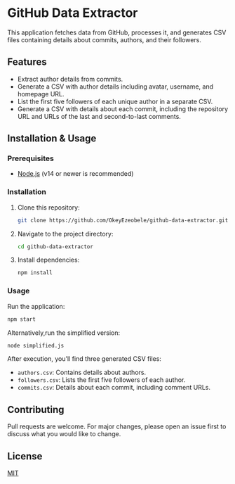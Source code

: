 # GitHub Data Extractor

This application fetches data from GitHub, processes it, and generates CSV files containing details about commits, authors, and their followers.

## Features

- Extract author details from commits.
- Generate a CSV with author details including avatar, username, and homepage URL.
- List the first five followers of each unique author in a separate CSV.
- Generate a CSV with details about each commit, including the repository URL and URLs of the last and second-to-last comments.

## Installation & Usage

### Prerequisites

- [Node.js](https://nodejs.org/) (v14 or newer is recommended)

### Installation

1. Clone this repository:
   
   ```bash
   git clone https://github.com/OkeyEzeobele/github-data-extractor.git
   ```

2. Navigate to the project directory:

   ```bash
   cd github-data-extractor
   ```

3. Install dependencies:

   ```bash
   npm install
   ```

### Usage

Run the application:

```bash
npm start
```
Alternatively,run the simplified version:

```bash
node simplified.js
```

After execution, you'll find three generated CSV files:

- `authors.csv`: Contains details about authors.
- `followers.csv`: Lists the first five followers of each author.
- `commits.csv`: Details about each commit, including comment URLs.

## Contributing

Pull requests are welcome. For major changes, please open an issue first to discuss what you would like to change.

## License

[MIT](https://choosealicense.com/licenses/mit/)
